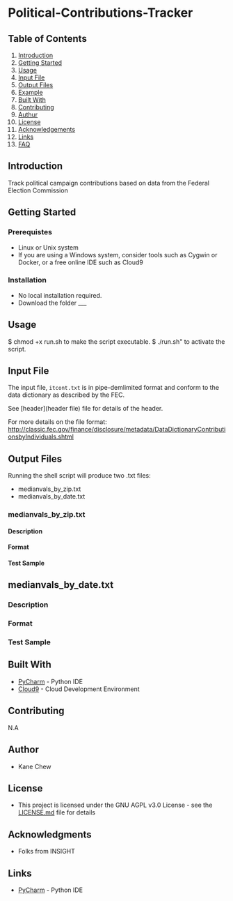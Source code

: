 # Political-Contributions-Tracker

## Table of Contents
1. [Introduction](README.md#introduction)
2. [Getting Started](README.md#getting-started)
3. [Usage](README.md#usage)
4. [Input File](README.md#input-file)
5. [Output Files](README.md#output-files)
6. [Example](README.md#example)
7. [Built With](README.md#built-with)
8. [Contributing](README.md#contributing)
9. [Authur](README.md#author)
10. [License](README.md#license)
11. [Acknowledgements](README.md#acknowledgements)
11. [Links](README.md#links)
11. [FAQ](README.md#faq)

## Introduction
Track political campaign contributions based on data from the Federal Election Commission

## Getting Started

### Prerequistes

* Linux or Unix system
* If you are using a Windows system, consider tools such as Cygwin or Docker, or a free online IDE such as Cloud9

### Installation

* No local installation required. 
* Download the folder ___  

## Usage

$ chmod +x run.sh to make the script executable.
$ ./run.sh" to activate the script.

## Input File
The input file, `itcont.txt` is in pipe-demlimited format and conform to the data dictionary as described by the FEC.

See [header](header file) file for details of the header.

For more details on the file format:
http://classic.fec.gov/finance/disclosure/metadata/DataDictionaryContributionsbyIndividuals.shtml

## Output Files
Running the shell script will produce two .txt files:

* medianvals_by_zip.txt
* medianvals_by_date.txt

### medianvals_by_zip.txt

#### Description

#### Format

#### Test Sample

## medianvals_by_date.txt

### Description

### Format

### Test Sample

## Built With

* [PyCharm](https://www.jetbrains.com/pycharm/) - Python IDE
* [Cloud9](https://c9.io/) - Cloud Development Environment

## Contributing

N.A

## Author

* Kane Chew

## License

* This project is licensed under the GNU AGPL v3.0 License - see the [LICENSE.md](LICENSE) file for details

## Acknowledgments

* Folks from INSIGHT

## Links

* [PyCharm](https://www.jetbrains.com/pycharm/) - Python IDE



